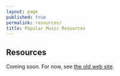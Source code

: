 ```yaml
---
layout: page
published: true
permalink: resources/
title: Popular Music Resources
---
```

## Resources

Coming soon. For now, see [the old web site](http://pmssem.wikidot.com).
